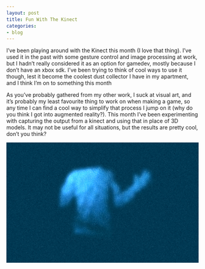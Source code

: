 ```yaml
---
layout: post
title: Fun With The Kinect
categories:
- blog
---
```


I’ve been playing around with the Kinect this month (I love that thing). I’ve used it in the past with some gesture control and image processing at work, but I hadn’t really considered it as an option for gamedev, mostly because I don’t have an xbox sdk. I’ve been trying to think of cool ways to use it though, lest it become the coolest dust collector I have in my apartment, and I think I’m on to something this month 

As you’ve probably gathered from my other work, I suck at visual art, and it’s probably my least favourite thing to work on when making a game, so any time I can find a cool way to simplify that process I jump on it (why do you think I got into augmented reality?). This month I’ve been experimenting with capturing the output from a kinect and using that in place of 3D models. It may not be useful for all situations, but the results are pretty cool, don’t you think?


![Alt Text](/images/post_images/fun-with-the-kinect/kinectbody.png)